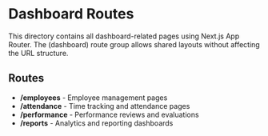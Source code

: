 # Dashboard Routes

This directory contains all dashboard-related pages using Next.js App Router.
The (dashboard) route group allows shared layouts without affecting the URL structure.

## Routes

- **/employees** - Employee management pages
- **/attendance** - Time tracking and attendance pages
- **/performance** - Performance reviews and evaluations
- **/reports** - Analytics and reporting dashboards
